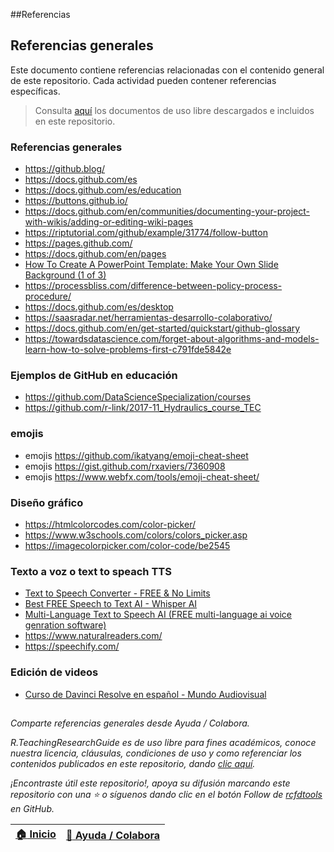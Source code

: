 ##Referencias 
## Referencias generales

Este documento contiene referencias relacionadas con el contenido general de este repositorio. Cada actividad pueden contener referencias específicas.

> Consulta [aquí](.refs) los documentos de uso libre descargados e incluidos en este repositorio.


### Referencias generales

* https://github.blog/
* https://docs.github.com/es
* https://docs.github.com/es/education
* https://buttons.github.io/
* https://docs.github.com/en/communities/documenting-your-project-with-wikis/adding-or-editing-wiki-pages
* https://riptutorial.com/github/example/31774/follow-button
* https://pages.github.com/
* https://docs.github.com/en/pages
* [How To Create A PowerPoint Template: Make Your Own Slide Background (1 of 3)](https://www.youtube.com/watch?v=oXCjOhlOROw)
* https://processbliss.com/difference-between-policy-process-procedure/
* https://docs.github.com/es/desktop
* https://saasradar.net/herramientas-desarrollo-colaborativo/
* https://docs.github.com/en/get-started/quickstart/github-glossary
* https://towardsdatascience.com/forget-about-algorithms-and-models-learn-how-to-solve-problems-first-c791fde5842e


### Ejemplos de GitHub en educación

* https://github.com/DataScienceSpecialization/courses
* https://github.com/r-link/2017-11_Hydraulics_course_TEC


### emojis

* emojis https://github.com/ikatyang/emoji-cheat-sheet
* emojis https://gist.github.com/rxaviers/7360908
* emojis https://www.webfx.com/tools/emoji-cheat-sheet/


### Diseño gráfico

* https://htmlcolorcodes.com/color-picker/
* https://www.w3schools.com/colors/colors_picker.asp
* https://imagecolorpicker.com/color-code/be2545


### Texto a voz o text to speach TTS

* [Text to Speech Converter - FREE & No Limits](https://www.youtube.com/watch?v=kfqpFKdDVMU)
* [Best FREE Speech to Text AI - Whisper AI](https://www.youtube.com/watch?v=8SQV-B83tPU)
* [Multi-Language Text to Speech AI (FREE multi-language ai voice genration software)](https://www.youtube.com/watch?v=zZ2hAS7uWZk)
* https://www.naturalreaders.com/
* https://speechify.com/


### Edición de videos

* [Curso de Davinci Resolve en español - Mundo Audiovisual](https://www.youtube.com/playlist?list=PL1EtVnEJg9_PnGMd0e7AwkP2gL_MlqMHR)


##  

_Comparte referencias generales desde Ayuda / Colabora._

_R.TeachingResearchGuide es de uso libre para fines académicos, conoce nuestra licencia, cláusulas, condiciones de uso y como referenciar los contenidos publicados en este repositorio, dando [clic aquí](LICENSE.md)._

_¡Encontraste útil este repositorio!, apoya su difusión marcando este repositorio con una ⭐ o síguenos dando clic en el botón Follow de [rcfdtools](https://github.com/rcfdtools) en GitHub._

| [:house: Inicio](Readme.md)  | [:beginner: Ayuda / Colabora](https://github.com/rcfdtools/R.TeachingResearchGuide/discussions/12) |
|------------------------------|----------------------------------------------------------------------------------------------------|
